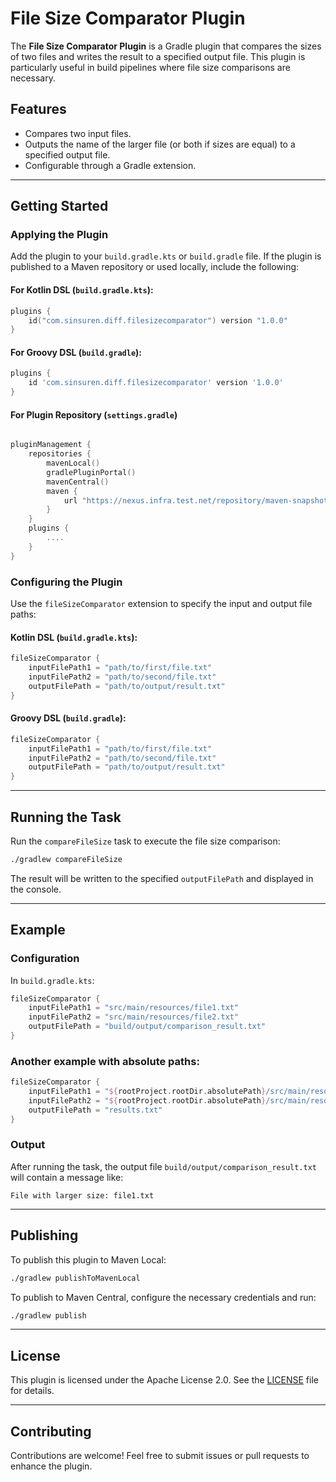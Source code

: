# File Size Comparator Plugin

The **File Size Comparator Plugin** is a Gradle plugin that compares the sizes of two files and writes the result to a specified output file. This plugin is particularly useful in build pipelines where file size comparisons are necessary.

## Features
- Compares two input files.
- Outputs the name of the larger file (or both if sizes are equal) to a specified output file.
- Configurable through a Gradle extension.

---

## Getting Started

### Applying the Plugin

Add the plugin to your `build.gradle.kts` or `build.gradle` file. If the plugin is published to a Maven repository or used locally, include the following:

#### For Kotlin DSL (`build.gradle.kts`):
```kotlin
plugins {
    id("com.sinsuren.diff.filesizecomparator") version "1.0.0"
}
```

#### For Groovy DSL (`build.gradle`):
```groovy
plugins {
    id 'com.sinsuren.diff.filesizecomparator' version '1.0.0'
}
```

#### For Plugin Repository (`settings.gradle`)
```kotlin

pluginManagement {
    repositories {
        mavenLocal()
        gradlePluginPortal()
        mavenCentral()
        maven {
            url "https://nexus.infra.test.net/repository/maven-snapshots"
        }
    }
    plugins {
        ....
    }
}

```

### Configuring the Plugin

Use the `fileSizeComparator` extension to specify the input and output file paths:

#### Kotlin DSL (`build.gradle.kts`):
```kotlin
fileSizeComparator {
    inputFilePath1 = "path/to/first/file.txt"
    inputFilePath2 = "path/to/second/file.txt"
    outputFilePath = "path/to/output/result.txt"
}
```

#### Groovy DSL (`build.gradle`):
```groovy
fileSizeComparator {
    inputFilePath1 = "path/to/first/file.txt"
    inputFilePath2 = "path/to/second/file.txt"
    outputFilePath = "path/to/output/result.txt"
}
```

---

## Running the Task

Run the `compareFileSize` task to execute the file size comparison:

```bash
./gradlew compareFileSize
```

The result will be written to the specified `outputFilePath` and displayed in the console.

---

## Example

### Configuration
In `build.gradle.kts`:
```kotlin
fileSizeComparator {
    inputFilePath1 = "src/main/resources/file1.txt"
    inputFilePath2 = "src/main/resources/file2.txt"
    outputFilePath = "build/output/comparison_result.txt"
}

```
### Another example with absolute paths:
```kotlin
fileSizeComparator {
    inputFilePath1 = "${rootProject.rootDir.absolutePath}/src/main/resources/application.properties"
    inputFilePath2 = "${rootProject.rootDir.absolutePath}/src/main/resources/application-local.properties"
    outputFilePath = "results.txt"
}

```

### Output
After running the task, the output file `build/output/comparison_result.txt` will contain a message like:

```
File with larger size: file1.txt
```

---

## Publishing

To publish this plugin to Maven Local:

```bash
./gradlew publishToMavenLocal
```

To publish to Maven Central, configure the necessary credentials and run:

```bash
./gradlew publish
```

---

## License

This plugin is licensed under the Apache License 2.0. See the [LICENSE](LICENSE) file for details.

---

## Contributing

Contributions are welcome! Feel free to submit issues or pull requests to enhance the plugin.

